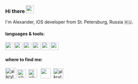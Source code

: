 ### Hi there <img src="https://c.tenor.com/SNL9_xhZl9oAAAAi/waving-hand-joypixels.gif" height="25" width="25"/>

I'm Alexander, iOS developer from St. Petersburg, Russia 🇷🇺.

#### languages & tools:

<img src="https://cdn.jsdelivr.net/gh/devicons/devicon/icons/swift/swift-original.svg" height="25" width="25" /> <img src="https://cdn.jsdelivr.net/gh/devicons/devicon/icons/objectivec/objectivec-plain.svg" height="25" width="25" /> <img src="https://cdn.jsdelivr.net/gh/devicons/devicon/icons/git/git-original.svg" height="25" width="25"/>  <img src="https://cdn.jsdelivr.net/gh/devicons/devicon/icons/firebase/firebase-plain.svg" height="25" width="25"/> <img src="https://cdn.jsdelivr.net/gh/devicons/devicon/icons/jira/jira-original.svg" height="25" width="25" /> <img src="https://cdn.jsdelivr.net/gh/devicons/devicon/icons/figma/figma-original.svg" height="25" width="25" /> 

#### where to find me:

<p align="left">
<a href="https://github.com/alkryl" target="blank"><img align="center" src="https://img.icons8.com/fluency/344/github.png" alt="alkryl" height="35" width="35"/></a>
<a href="https://t.me/alkryl" target="blank"><img align="center" src="https://cdn-icons-png.flaticon.com/512/5968/5968804.png" alt="alkryl" height="27" width="27"/></a>&nbsp;
<a href="https://www.linkedin.com/in/alkryl" target="blank"><img align="center" src="https://cdn-icons.flaticon.com/png/512/3536/premium/3536505.png?token=exp=1647346913~hmac=5e374825114ebfbdaefebbd8890665d2" alt="alkryl" height="27" width="27" /></a>&nbsp;&nbsp;
<a href="mailto:alexkrylov.dev@gmail.com"><img align="center" src="https://cdn-icons-png.flaticon.com/512/732/732200.png" height="32" width="32" /></a>&nbsp;
<a href="https://apps.apple.com/us/developer/alexander-krylov/id1498099794" target="blank"><img align="center" src="https://img.icons8.com/color/344/apple-app-store--v1.png" alt="alkryl" height="32" width="32" /></a>
</p>





<!--
**alkryl/alkryl** is a ✨ _special_ ✨ repository because its `README.md` (this file) appears on your GitHub profile.

Here are some ideas to get you started:

- 🔭 I’m currently working on ...
- 🌱 I’m currently learning ...
- 👯 I’m looking to collaborate on ...
- 🤔 I’m looking for help with ...
- 💬 Ask me about ...
- 📫 How to reach me: ...
- 😄 Pronouns: ...
- ⚡ Fun fact: ...
-->

